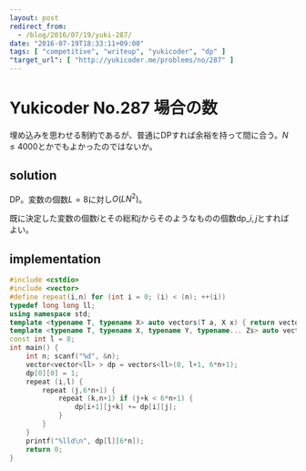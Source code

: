 ```yaml
---
layout: post
redirect_from:
  - /blog/2016/07/19/yuki-287/
date: "2016-07-19T18:33:11+09:00"
tags: [ "competitive", "writeup", "yukicoder", "dp" ]
"target_url": [ "http://yukicoder.me/problems/no/287" ]
---
```


# Yukicoder No.287 場合の数

埋め込みを思わせる制約であるが、普通にDPすれば余裕を持って間に合う。$N \le 4000$とかでもよかったのではないか。

## solution

DP。変数の個数$L = 8$に対し$O(LN^2)$。

既に決定した変数の個数$i$とその総和$j$からそのようなものの個数$\mathrm{dp}\_{i,j}$とすればよい。

## implementation

``` c++
#include <cstdio>
#include <vector>
#define repeat(i,n) for (int i = 0; (i) < (n); ++(i))
typedef long long ll;
using namespace std;
template <typename T, typename X> auto vectors(T a, X x) { return vector<T>(x, a); }
template <typename T, typename X, typename Y, typename... Zs> auto vectors(T a, X x, Y y, Zs... zs) { auto cont = vectors(a, y, zs...); return vector<decltype(cont)>(x, cont); }
const int l = 8;
int main() {
    int n; scanf("%d", &n);
    vector<vector<ll> > dp = vectors<ll>(0, l+1, 6*n+1);
    dp[0][0] = 1;
    repeat (i,l) {
        repeat (j,6*n+1) {
            repeat (k,n+1) if (j+k < 6*n+1) {
                dp[i+1][j+k] += dp[i][j];
            }
        }
    }
    printf("%lld\n", dp[l][6*n]);
    return 0;
}
```
